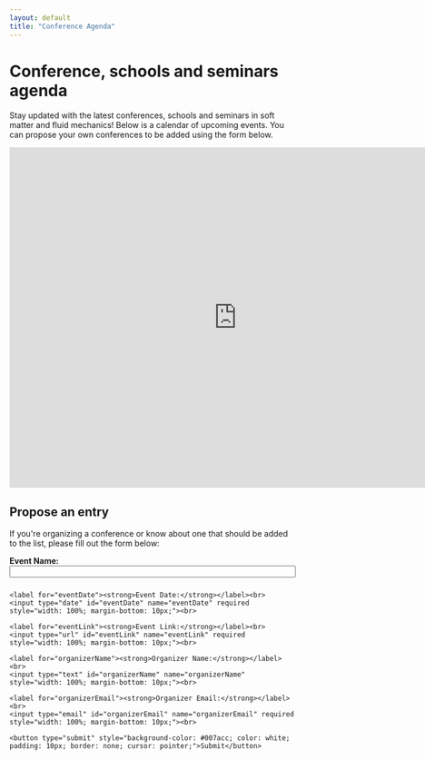 ```yaml
---
layout: default
title: "Conference Agenda"
---
```

# Conference, schools and seminars agenda

Stay updated with the latest conferences, schools and seminars in soft matter and fluid mechanics! Below is a calendar of upcoming events. You can propose your own conferences to be added using the form below.

<iframe src="https://calendar.google.com/calendar/embed?src=63c2720c943bff10fe7eb0c4420495339de4920d8a98ec836b93ace2ec8596e7%40group.calendar.google.com&ctz=Europe%2FParis" 
  style="border: 0" width="800" height="600" 
  frameborder="0" scrolling="no">
  </iframe>
  

## Propose an entry
If you're organizing a conference or know about one that should be added to the list, please fill out the form below:

<form action=https://formspree.io/f/manqogqk" method="POST">
    <label for="eventName"><strong>Event Name:</strong></label><br>
    <input type="text" id="eventName" name="eventName" required style="width: 100%; margin-bottom: 10px;"><br>

    <label for="eventDate"><strong>Event Date:</strong></label><br>
    <input type="date" id="eventDate" name="eventDate" required style="width: 100%; margin-bottom: 10px;"><br>

    <label for="eventLink"><strong>Event Link:</strong></label><br>
    <input type="url" id="eventLink" name="eventLink" required style="width: 100%; margin-bottom: 10px;"><br>

    <label for="organizerName"><strong>Organizer Name:</strong></label><br>
    <input type="text" id="organizerName" name="organizerName" style="width: 100%; margin-bottom: 10px;"><br>

    <label for="organizerEmail"><strong>Organizer Email:</strong></label><br>
    <input type="email" id="organizerEmail" name="organizerEmail" required style="width: 100%; margin-bottom: 10px;"><br>

    <button type="submit" style="background-color: #007acc; color: white; padding: 10px; border: none; cursor: pointer;">Submit</button>
</form>
